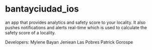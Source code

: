 bantayciudad_ios
================

an app that provides analytics and safety score to your locality. It also pushes notifications and alerts real-time which is used to calculate the safety score of a locality.

Developers:
Mylene Bayan
Jeniean Las Pobres
Patrick Gorospe
